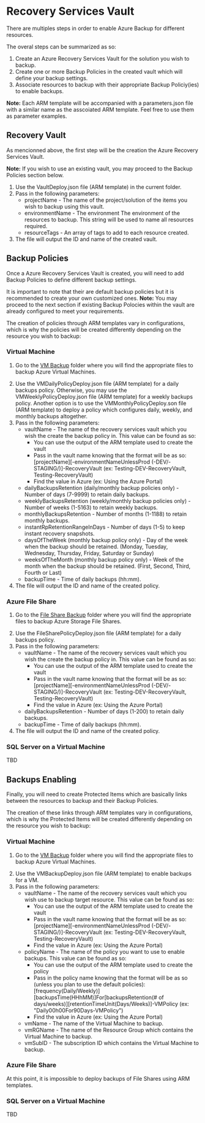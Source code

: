<h1>Recovery Services Vault</h1>
<p>There are multiples steps in order to enable Azure Backup for different resources.</p>
<p>The overal steps can be summarized as so:</p>
<ol>
  <li>Create an Azure Recovery Services Vault for the solution you wish to backup.</li>
  <li>Create one or more Backup Policies in the created vault which will define your backup settings.</li>
  <li>Associate resources to backup with their appropriate Backup Policiy(ies) to enable backups.</li>
</ol>
<p><b>Note:</b> Each ARM template will be accompanied with a parameters.json file with a similar name as the asscoiated
  ARM template. Feel free to use them as parameter examples.</p>
<h2>Recovery Vault </h2>
<p>As mencionned above, the first step will be the creation the Azure Recovery Services Vault.</p>
<p><b>Note:</b> If you wish to use an existing vault, you may proceed to the Backup Policies section below.</p>
<ol>
  <li>Use the VaultDeploy.json file (ARM template) in the current folder.</li>
  <li>Pass in the following parameters:
    <ul>
      <li>projectName - The name of the project/solution of the items you wish to backup using this vault.</li>
      <li>environmentName - The environment The environment of the resources to backup. This string will be used to name
        all resources required.</li>
      <li>resourceTags - An array of tags to add to each resource created.</li>
    </ul>
  <li>The file will output the ID and name of the created vault.</li>
</ol>
<h2>Backup Policies</h2>
<p>Once a Azure Recovery Services Vault is created, you will need to add Backup Policies to define different backup
  settings.</p>
<p>It is important to note that their are default backup policies but it is recommended to create your own customized
  ones. <b>Note:</b> You may proceed to the next section if existing Backup Polocies within the vault are already
  configured to meet your requirements.</p>
<p>The creation of policies through ARM templates vary in configurations, which is why the policies will be created
  differently depending on the resource you wish to backup:</p>
<h3>Virtual Machine</h3>
<ol>
  <li>
    <p>Go to the
      <a
        href=https://github.com/CSPS-EFPC-IT/SysAdmins-ARMTemplates/tree/Recovery-Services-Vault-1/Recovery%20Services%20Vault/VM%20Backup>VM
        Backup</a> folder where you will find the appropriate files to backup Azure Virtual Machines.</p>
  </li>
  <li>Use the VMDailyPolicyDeploy.json file (ARM template) for a daily backups policy. Otherwise, you may use the
    VMWeeklyPolicyDeploy.json file (ARM template) for a weekly backups policy. Another option is to use the
    VMMonthlyPolicyDeploy.son file (ARM template) to deploy a policy which configures daily, weekly, and monthly backups
    altogether.</li>
  <li>Pass in the following parameters:
    <ul>
      <li>vaultName - The name of the recovery services vault which you wish the create the backup policy in. This value
        can be found as so:
        <ul>
          <li>You can use the output of the ARM
            template used to create the vault</li>
          <li>Pass in the vault name knowing that the format will be as so:
            [projectName][-environmentNameUnlessProd (-DEV/-STAGING/)]-RecoveryVault (ex: Testing-DEV-RecoveryVault,
            Testing-RecoveryVault)</li>
          <li>Find the value in Azure (ex: Using the Azure Portal)</li>
        </ul>
      </li>
      <li>dailyBackupsRetention (daily/monthly backup policies only) - Number of days (7-9999) to retain daily backups.
      </li>
      <li>weeklyBackupsRetention (weekly/monthly backup policies only) - Number of weeks (1-5163) to retain weekly
        backups.</li>
      <li>monthlyBackupsRetention - Number of months (1-1188) to retain monthly backups.</li>
      <li>instantRpRetentionRangeInDays - Number of days (1-5) to keep instant recovery snapshots.</li>
      <li>daysOfTheWeek (monthly backup policy only) - Day of the week when the backup should be retained. (Monday,
        Tuesday, Wednesday, Thursday, Friday, Saturday or Sunday)</li>
      <li>weeksOfTheMonth (monthly backup policy only) - Week of the month when the backup should be retained. (First,
        Second, Third, Fourth or Last)</li>
      <li>backupTime - Time of daily backups (hh:mm).</li>
    </ul>
  </li>
  <li>The file will output the ID and name of the created policy.</li>
</ol>
<h3>Azure File Share</h3>
<ol>
  <li>
    <p>Go to the <a
        href="https://github.com/CSPS-EFPC-IT/SysAdmins-ARMTemplates/tree/Recovery-Services-Vault-1/Recovery%20Services%20Vault/Azure%20File%20Share%20Backup">File
        Share Backup</a> folder where you will find the appropriate files to backup Azure Storage File Shares.</p>
  </li>
  <li>Use the FileSharePolicyDeploy.json file (ARM template) for a daily backups policy.</li>
  <li>Pass in the following parameters:
    <ul>
      <li>vaultName - The name of the recovery services vault which you wish the create the backup policy in. This value
        can be found as so:
        <ul>
          <li>You can use the output of the ARM
            template used to create the vault</li>
          <li>Pass in the vault name knowing that the format will be as so:
            [projectName][-environmentNameUnlessProd (-DEV/-STAGING/)]-RecoveryVault (ex: Testing-DEV-RecoveryVault,
            Testing-RecoveryVault)</li>
          <li>Find the value in Azure (ex: Using the Azure Portal)</li>
        </ul>
      </li>
      <li>dailyBackupsRetention - Number of days (1-200) to retain daily backups.</li>
      <li>backupTime - Time of daily backups (hh:mm).</li>
    </ul>
  </li>
  <li>The file will output the ID and name of the created policy.</li>
</ol>
<h3>SQL Server on a Virtual Machine</h3>
<p>TBD</p>

<h2>Backups Enabling</h2>
<p>Finally, you will need to create Protected Items which are basically links between the resources to backup and their
  Backup Policies.</p>
<p>The creation of these links through ARM templates vary in configurations, which is why the Protected Items will be
  created
  differently depending on the resource you wish to backup:</p>
<h3>Virtual Machine</h3>
<ol>
  <li>
    <p>Go to the
      <a
        href=https://github.com/CSPS-EFPC-IT/SysAdmins-ARMTemplates/tree/Recovery-Services-Vault-1/Recovery%20Services%20Vault/VM%20Backup>VM
        Backup</a> folder where you will find the appropriate files to backup Azure Virtual Machines.</p>
  </li>
  <li>Use the VMBackupDeploy.json file (ARM template) to enable backups for a VM.</li>
  <li>Pass in the following parameters:
    <ul>
      <li>vaultName - The name of the recovery services vault which you wish use to backup target resource. This value
        can be found as so:
        <ul>
          <li>You can use the output of the ARM
            template used to create the vault</li>
          <li>Pass in the vault name knowing that the format will be as so:
            [projectName][-environmentNameUnlessProd (-DEV/-STAGING/)]-RecoveryVault (ex: Testing-DEV-RecoveryVault,
            Testing-RecoveryVault)</li>
          <li>Find the value in Azure (ex: Using the Azure Portal)</li>
        </ul>
      </li>
      <li>policyName - The name of the policy you want to use to enable backups. This value can be found as so:
        <ul>
          <li>You can use the output of the ARM
            template used to create the policy</li>
          <li>Pass in the policy name knowing that the format will be as so (unless you plan to use the default
            policies):
            [frequency(Daily/Weekly)][backupsTime(HHhMM)]For[backupsRetention(# of
            days/weeks)][retentionTimeUnit(Days/Weeks)]-VMPolicy (ex: "Daily00h00For90Days-VMPolicy")</li>
          <li>Find the value in Azure (ex: Using the Azure Portal)</li>
        </ul>
      </li>
      <li>vmName - The name of the Virtual Machine to backup.</li>
      <li>vmRGName - The name of the Resource Group which contains the Virtual Machine to backup.</li>
      <li>vmSubID - The subscription ID which contains the Virtual Machine to backup.</li>
    </ul>
  </li>
</ol>
<h3>Azure File Share</h3>
<p>At this point, it is impossible to deploy backups of File Shares using ARM templates.</p>
<!--<ol>
  <li>
    <p>Go to the <a
        href="https://github.com/CSPS-EFPC-IT/SysAdmins-ARMTemplates/tree/Recovery-Services-Vault-1/Recovery%20Services%20Vault/Azure%20File%20Share%20Backup">File
        Share Backup</a> folder where you will find the appropriate files to backup Azure Storage File Shares.</p>
  </li>
</ol>-->
<h3>SQL Server on a Virtual Machine</h3>
<p>TBD</p>